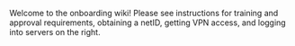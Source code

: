 Welcome to the onboarding wiki! Please see instructions for training and approval requirements, obtaining a netID, getting VPN access, and logging into servers on the right.

